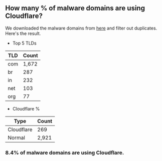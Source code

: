 ## How many % of malware domains are using Cloudflare?


We downloaded the malware domains from [here](https://urlhaus.abuse.ch) and filter out duplicates.
Here's the result.


[//]: # (start replacement)


- Top 5 TLDs

| TLD | Count |
| --- | --- |
| com | 1,672 |
| br | 287 |
| in | 232 |
| net | 103 |
| org | 77 |


- Cloudflare %

| Type | Count |
| --- | --- |
| Cloudflare | 269 |
| Normal | 2,921 |


### 8.4% of malware domains are using Cloudflare.